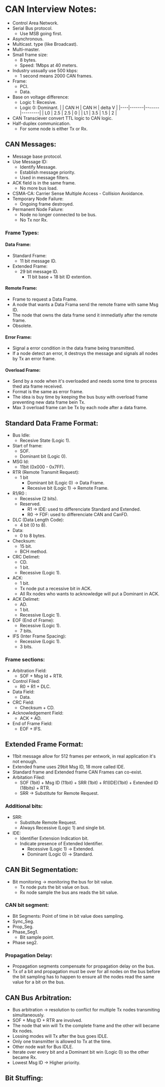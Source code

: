 # CAN Interview Notes:
- Control Area Network.
- Serial Bus protocol.
  - Use MSB going first.
- Asynchronous.
- Multicast. type (like Broadcast).
- Multi-master.
- Small frame size:
  - 8 bytes.
  - Speed: 1Mbps at 40 meters.
- Industry ussually use 500 kbps:
  - 1 second means 2000 CAN frames.
- Frame:
  - PCI.
  - Data.
- Base on voltage difference:
  - Logic 1: Recesive.
  - Logic 0: Dominant.
|    | CAN H | CAN H | delta V |
|----|-------|-------|---------|
| L0 | 2.5   | 2.5   | 0       |
| L1 | 3.5   | 1.5   | 2       |
- CAN Transciever convert TTL logic to CAN logic.
- Half-duplex communication.
  - For some node is either Tx or Rx.


## CAN Messages:
- Message base protocol.
- Use Message ID:
  - Identify Message.
  - Establish message priority.
  - Used in message filters.
- ACK field is in the same frame.
  - No more bus load.
- CSMA-CA: Carrier Sense Multiple Access - Collision Avoidance.
- Temporary Node Failure:
  - Ongoing frame destroyed.
- Permanent Node Failure:
  - Node no longer connected to be bus.
  - No Tx nor Rx.
### Frame Types:
#### Data Frame:
- Standard Frame:
  - 11 bit message ID.
- Extended Frame:
  - 29 bit message ID.
    - 11 bit base + 18 bit ID extention.
#### Remote Frame:
- Frame to request a Data Frame.
- A node that wants a Data Frama send the remote frame with same Msg ID.
- The node that owns the data frame send it immediatly after the remote frame.
- Obsolete.
#### Error Frame:
- Signal a error condition in the data frame being transmitted.
- If a node detect an error, it destroys the message and signals all nodes by Tx an error frame.
#### Overload Frame:
- Send by a node when it's overloaded and needs some time to process thed ata frame received.
- Format is the same as error frame.
- The idea is buy time by keeping the bus busy with overload frame preventing new data frame bein Tx.
- Max 3 overload frame can be Tx by each node after a data frame.


## Standard Data Frame Format:
- Bus Idle:
  - Recesive State (Logic 1).
- Start of frame:
  - SOF.
  - Dominant bit (Logic 0).
- MSG Id:
  - 11bit (0x000 - 0x7FF).
- RTR (Remote Transmit Request):
  - 1 bit
    - Dominant bit (Logic 0) -> Data Frame.
    - Recesive bit (Logic 1) -> Remote Frame.
- R1/R0 :
  - Recessive (2 bits).
  - Reserved.
    - R1 -> IDE: used to differenciate Standard and Extended.
    - R0 -> FDF: used to differenciate CAN and CanFD.
- DLC (Data Length Code):
  - 4 bit (0 to 8).
- Data:
  - 0 to 8 bytes.
- Checksum:
  - 15 bit.
  - BCH method.
- CRC Delimet:
  - CD.
  - 1 bit.
  - Recessive (Logic 1).
- ACK:
  - 1 bit.
  - Tx node put a recessive bit in ACK.
  - All Rx nodes who wants to acknowledge will put a Dominant in ACK.
- ACK Delimet:
  - AD.
  - 1 bit.
  - Recessive (Logic 1).
- EOF (End of Frame):
  - Recessive (Logic 1).
  - 7 bits.
- IFS (Inter Frame Spacing):
  - Recessive (Logic 1).
  - 3 bits.
### Frame sections:
- Arbitration Field:
  - SOF + Msg Id + RTR.
- Control Filed:
  - R0 + R1 + DLC.
- Data Field:
  - Data.
- CRC Field:
  - Checksum + CD.
- Acknowledgement Field:
  - ACK + AD.
- End of Frame Field:
  - EOF + IFS.


## Extended Frame Format:
- 11bit message allow for 512 frames per entwork, in real application it's not enough.
- Extended frame uses 29bit Msg ID, 18 more called IDE.
- Standard frame and Extended frame CAN Frames can co-exist.
- Arbitation Filed:
  - SOF (1bit) + Msg ID (11bit) + SRR (1bit) + R1(IDE)(1bit) + Extended ID (18bits) + RTR.
  - SRR -> Substitute for Remote Request.
### Additional bits:
- SRR:
  - Substitute Remote Request.
  - Always Recessive (Logic 1) and single bit.
- IDE:
  - Identifier Extension Indication bit.
  - Indicate presence of Extended Identifier.
    - Recessive (Logic 1) -> Extended.
    - Dominant (Logic 0) -> Standard.


## CAN Bit Segmentation:
- Bit monitoring -> monitoring the bus for bit value.
  - Tx node puts the bit value on bus.
  - Rx node sample the bus ans reads the bit value.
### CAN bit segment:
- Bit Segments: Point of time in bit value does sampling.
- Sync_Seg.
- Prop_Seg.
- Phase_Seg1.
  - Bit sample point.
- Phase seg2.
### Propagation Delay:
- Propagation segments compensate for propagation delay on the bus.
- Tx of a bit and propagation must be over for all nodes on the bus before the bit sampling has to happen to ensure all the nodes read the same value for a bit on the bus.


## CAN Bus Arbitration:
- Bus arbitration -> resolution to conflict for multiple Tx nodes transmiting simultaneously.
- SOF + Msg ID + RTR are involved.
- The node that win will Tx the complete frame and the other will became Rx nodes.
- Lossing modes will Tx after the bus goes IDLE.
- Only one transmitter is allowed to Tx at the time.
- Other node wait for Bus IDLE.
- Iterate over every bit and a Dominant bit win (Logic 0) so the other became Rx.
- Lowest Msg ID -> Higher priority.


## Bit Stuffing: